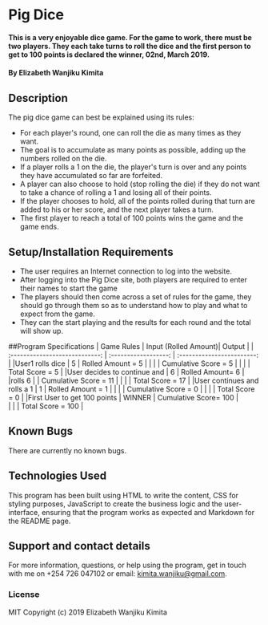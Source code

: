 # Pig Dice
#### This is a very enjoyable dice game. For the game to work, there must be two players. They each take turns to roll the dice and the first person to get to 100 points is declared the winner, 02nd, March 2019.
#### By **Elizabeth Wanjiku Kimita**
## Description
The pig dice game can best be explained using its rules:
* For each player's round, one can roll the die as many times as they want.
* The goal is to accumulate as many points as possible, adding up the numbers rolled on the die.
* If a player rolls a 1 on the die, the player's turn is over and any points they have accumulated so far are forfeited.
* A player can also choose to hold (stop rolling the die) if they do not want to take a chance of rolling a 1 and losing all of their points.
* If the player chooses to hold, all of the points rolled during that turn are added to his or her score, and the next player takes a turn.
* The first player to reach a total of 100 points wins the game and the game ends.

## Setup/Installation Requirements
* The user requires an Internet connection to log into the website.
* After logging into the Pig Dice site, both players are required to enter their names to start the game
* The players should then come across a set of rules for the game, they should go through them so as to understand how to play and what to expect from the game.
* They can the start playing and the results for each round and the total will show up.

##Program Specifications
|      Game Rules                | Input (Rolled Amount)|       Output               |
| :----------------------------: | :------------------: | :------------------------: |
|User1 rolls dice                |         5            |     Rolled Amount = 5      |
|                                |                      |     Cumulative Score = 5   |
|                                |                      |     Total Score = 5        |
|User decides to continue and    |         6            |     Rolled Amount= 6       |
|rolls 6                         |                      |     Cumulative Score = 11  |
|                                |                      |     Total Score = 17       |
|User continues and rolls a 1    |         1            |     Rolled Amount = 1      |
|                                |                      |     Cumulative Score = 0   |
|                                |                      |     Total Score = 0        |
|First User to get 100 points    |       WINNER         |      Cumulative Score= 100 |                  
|                                |                      |      Total Score = 100     |


## Known Bugs
There are currently no known bugs.

## Technologies Used
This program has been built using HTML to write the content, CSS for styling purposes, JavaScript to create the business logic and the user- interface, ensuring that the program works as expected and Markdown for the README page.

## Support and contact details
For more information, questions, or help using the program, get in touch with me on +254 726 047102 or email: kimita.wanjiku@gmail.com.
### License
MIT Copyright (c) 2019 Elizabeth Wanjiku Kimita
